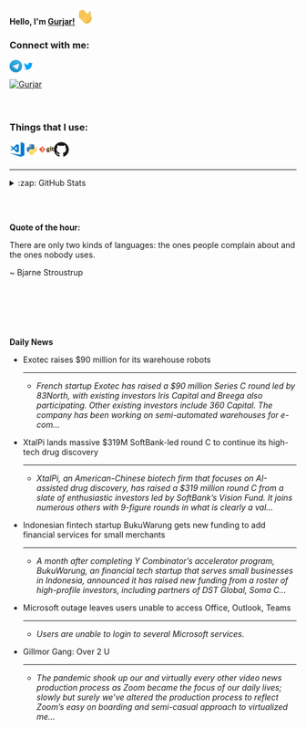 #### Hello, I'm [Gurjar!](https://GurjarKing.github.io) <img src="https://raw.githubusercontent.com/ABSphreak/ABSphreak/master/gifs/Hi.gif" width="30px"></h2>


### Connect with me:

[<img align="left" alt="Gurjar | Telegram" width="22px" src="https://raw.githubusercontent.com/github/explore/80688e429a7d4ef2fca1e82350fe8e3517d3494d/topics/telegram/telegram.png" />][Telegram]
[<img align="left" alt="Gurjar | Twitter" width="22px" src="https://raw.githubusercontent.com/github/explore/80688e429a7d4ef2fca1e82350fe8e3517d3494d/topics/twitter/twitter.png" />][Twitter]
<br >
<br >
<a href="https://github.com/GurjarKing"><img src="https://komarev.com/ghpvc/?username=GurjarKing" alt="Gurjar" /></a> <br />
<br />
<br />
<!-- <br >

![](https://visitor-badge.glitch.me/badge?page_id=GurjarKing)

<br /> -->

### Things that I use:

[<img align="left" alt="Visual Studio Code" width="26px" src="https://raw.githubusercontent.com/github/explore/80688e429a7d4ef2fca1e82350fe8e3517d3494d/topics/visual-studio-code/visual-studio-code.png" />][VSCode]
[<img align="left" alt="Python" width="26px" src="https://raw.githubusercontent.com/github/explore/80688e429a7d4ef2fca1e82350fe8e3517d3494d/topics/python/python.png" />][Python]
[<img align="left" alt="Git" width="26px" src="https://raw.githubusercontent.com/github/explore/80688e429a7d4ef2fca1e82350fe8e3517d3494d/topics/git/git.png" />][Git]
[<img align="left" alt="GitHub" width="26px" src="https://raw.githubusercontent.com/github/explore/78df643247d429f6cc873026c0622819ad797942/topics/github/github.png" />][Github]

<br />
<br />

---
<details>
  <summary>:zap: GitHub Stats</summary>

<img align="left" alt="Gurjar's Github Stats" src="https://github-readme-stats.vercel.app/api?username=GurjarKing&show_icons=true&hide_border=true&count_private=true&include_all_commit=true&theme=algolia" />

</details>

<!-- ### 🔔 My latest tweet
<a href="https://twitter.com/Gurjar_King43" target="_blank">
	<img src="https://github.com/GurjarKing/GurjarKing/raw/master/tweet.png" width="70%" align="center" alt="Click to view on Twitter" title="My latest tweet, as an image"/>
</a> -->
<br>

<pre>

</pre>

**Quote of the hour:**

There are only two kinds of languages: the ones people complain about and the ones nobody uses.

~ Bjarne Stroustrup
<pre>

</pre>
<br>
<pre>


</pre>
<strong>Daily News</strong>
  
  - Exotec raises $90 million for its warehouse robots
     <hr/>
     
      - *French startup Exotec has raised a $90 million Series C round led by 83North, with existing investors Iris Capital and Breega also participating. Other existing investors include 360 Capital. The company has been working on semi-automated warehouses for e-com…*
     
  - XtalPi lands massive $319M SoftBank-led round C to continue its high-tech drug discovery
      <hr/>
      
      - *XtalPi, an American-Chinese biotech firm that focuses on AI-assisted drug discovery, has raised a $319 million round C from a slate of enthusiastic investors led by SoftBank’s Vision Fund. It joins numerous others with 9-figure rounds in what is clearly a val…*
      
  - Indonesian fintech startup BukuWarung gets new funding to add financial services for small merchants
      <hr/>
      
      - *A month after completing Y Combinator’s accelerator program, BukuWarung, an financial tech startup that serves small businesses in Indonesia, announced it has raised new funding from a roster of high-profile investors, including partners of DST Global, Soma C…*
      
  - Microsoft outage leaves users unable to access Office, Outlook, Teams
      <hr/>
      
      - *Users are unable to login to several Microsoft services.*
       
  - Gillmor Gang: Over 2 U
      <hr/>
       
       - *The pandemic shook up our and virtually every other video news production process as Zoom became the focus of our daily lives; slowly but surely we’ve altered the production process to reflect Zoom’s easy on boarding and semi-casual approach to virtualized me…*
      

<br />

[VSCode]: https://code.visualstudio.com/
[Python]: https://www.python.org/
[Git]: https://git-scm.com/
[Github]: https://github.com/
[Telegram]: https://t.me/Gurjar_King/
[Twitter]: https://twitter.com/Gurjar_King43/

